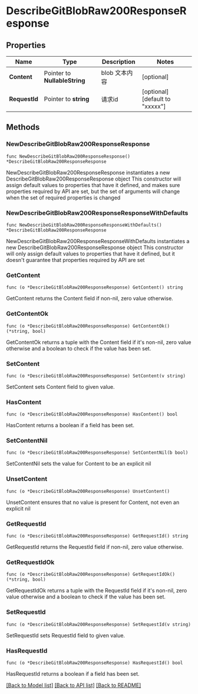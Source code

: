 # DescribeGitBlobRaw200ResponseResponse

## Properties

Name | Type | Description | Notes
------------ | ------------- | ------------- | -------------
**Content** | Pointer to **NullableString** | blob 文本内容 | [optional] 
**RequestId** | Pointer to **string** | 请求id | [optional] [default to "xxxxx"]

## Methods

### NewDescribeGitBlobRaw200ResponseResponse

`func NewDescribeGitBlobRaw200ResponseResponse() *DescribeGitBlobRaw200ResponseResponse`

NewDescribeGitBlobRaw200ResponseResponse instantiates a new DescribeGitBlobRaw200ResponseResponse object
This constructor will assign default values to properties that have it defined,
and makes sure properties required by API are set, but the set of arguments
will change when the set of required properties is changed

### NewDescribeGitBlobRaw200ResponseResponseWithDefaults

`func NewDescribeGitBlobRaw200ResponseResponseWithDefaults() *DescribeGitBlobRaw200ResponseResponse`

NewDescribeGitBlobRaw200ResponseResponseWithDefaults instantiates a new DescribeGitBlobRaw200ResponseResponse object
This constructor will only assign default values to properties that have it defined,
but it doesn't guarantee that properties required by API are set

### GetContent

`func (o *DescribeGitBlobRaw200ResponseResponse) GetContent() string`

GetContent returns the Content field if non-nil, zero value otherwise.

### GetContentOk

`func (o *DescribeGitBlobRaw200ResponseResponse) GetContentOk() (*string, bool)`

GetContentOk returns a tuple with the Content field if it's non-nil, zero value otherwise
and a boolean to check if the value has been set.

### SetContent

`func (o *DescribeGitBlobRaw200ResponseResponse) SetContent(v string)`

SetContent sets Content field to given value.

### HasContent

`func (o *DescribeGitBlobRaw200ResponseResponse) HasContent() bool`

HasContent returns a boolean if a field has been set.

### SetContentNil

`func (o *DescribeGitBlobRaw200ResponseResponse) SetContentNil(b bool)`

 SetContentNil sets the value for Content to be an explicit nil

### UnsetContent
`func (o *DescribeGitBlobRaw200ResponseResponse) UnsetContent()`

UnsetContent ensures that no value is present for Content, not even an explicit nil
### GetRequestId

`func (o *DescribeGitBlobRaw200ResponseResponse) GetRequestId() string`

GetRequestId returns the RequestId field if non-nil, zero value otherwise.

### GetRequestIdOk

`func (o *DescribeGitBlobRaw200ResponseResponse) GetRequestIdOk() (*string, bool)`

GetRequestIdOk returns a tuple with the RequestId field if it's non-nil, zero value otherwise
and a boolean to check if the value has been set.

### SetRequestId

`func (o *DescribeGitBlobRaw200ResponseResponse) SetRequestId(v string)`

SetRequestId sets RequestId field to given value.

### HasRequestId

`func (o *DescribeGitBlobRaw200ResponseResponse) HasRequestId() bool`

HasRequestId returns a boolean if a field has been set.


[[Back to Model list]](../README.md#documentation-for-models) [[Back to API list]](../README.md#documentation-for-api-endpoints) [[Back to README]](../README.md)


